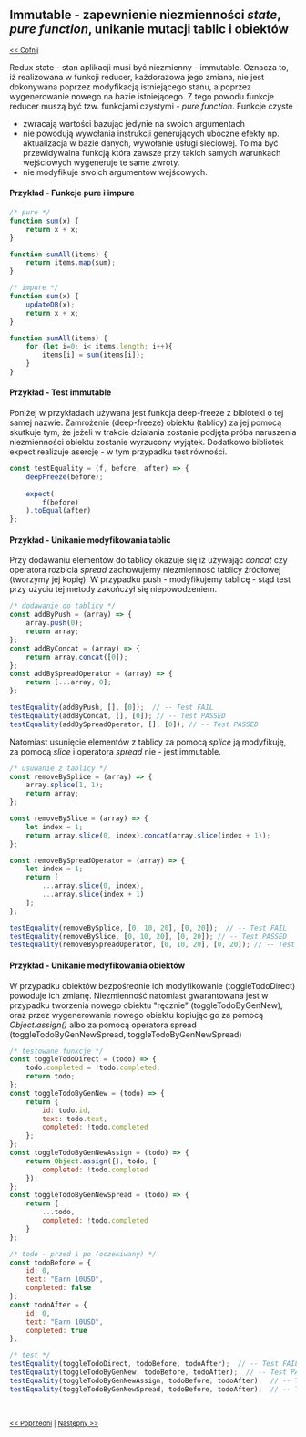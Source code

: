 ## Immutable - zapewnienie niezmienności _state_, _pure function_, unikanie mutacji tablic i obiektów  
<sub>[<< Cofnij](https://github.com/donatuss/Redux-Start-Egghead/blob/master/README.md)</sub><br/>

Redux state - stan aplikacji musi być niezmienny - immutable. Oznacza to, iż realizowana w funkcji reducer, każdorazowa jego zmiana,
nie jest dokonywana poprzez modyfikacją istniejącego stanu, a poprzez wygenerowanie nowego na bazie istniejącego.
Z tego powodu funkcje reducer muszą być tzw. funkcjami czystymi - _pure function_. Funkcje czyste
+ zwracają wartości bazując jedynie na swoich argumentach
+ nie powodują wywołania instrukcji generujących uboczne efekty np. aktualizacja w bazie danych, wywołanie usługi sieciowej. 
To ma być przewidywalna funkcją która zawsze przy takich samych warunkach wejściowych wygeneruje te same zwroty.
+ nie modyfikuje swoich argumentów wejścowych.  

#### Przykład  - Funkcje pure i impure

```javascript
/* pure */
function sum(x) {
    return x + x;
}

function sumAll(items) {
    return items.map(sum);
}
```
```javascript
/* impure */
function sum(x) {
    updateDB(x);
    return x + x;
}

function sumAll(items) {
    for (let i=0; i< items.length; i++){
        items[i] = sum(items[i]);
    }
}
``` 

#### Przykład - Test immutable
Poniżej w przykładach używana jest funkcja deep-freeze z bibloteki o tej samej nazwie. Zamrożenie (deep-freeze) obiektu (tablicy) za jej pomocą skutkuje tym, 
że jeżeli w trakcie działania zostanie podjęta próba naruszenia niezmienności obiektu zostanie wyrzucony wyjątek. 
Dodatkowo bibliotek expect realizuje asercję - w tym przypadku test równości.
```javascript
const testEquality = (f, before, after) => {
    deepFreeze(before);
    
    expect(
        f(before)
    ).toEqual(after)
};

```
#### Przykład - Unikanie modyfikowania tablic
Przy dodawaniu elementów do tablicy okazuje się iż używając _concat_ czy operatora rozbicia _spread_ zachowujemy niezmienność tablicy źródłowej (tworzymy jej kopię).
W przypadku push - modyfikujemy tablicę - stąd test przy użyciu tej metody zakończył się niepowodzeniem.    
```javascript
/* dodawanie do tablicy */
const addByPush = (array) => {
    array.push(0);
    return array;
};
const addByConcat = (array) => {
    return array.concat([0]);
};
const addBySpreadOperator = (array) => {
    return [...array, 0];
};

testEquality(addByPush, [], [0]);  // -- Test FAIL 
testEquality(addByConcat, [], [0]); // -- Test PASSED
testEquality(addBySpreadOperator, [], [0]); // -- Test PASSED

```
Natomiast usunięcie elementów z tablicy za pomocą _splice_ ją modyfikuję, za pomocą _slice_ i operatora _spread_ nie - jest immutable.  
```javascript
/* usuwanie z tablicy */
const removeBySplice = (array) => {
    array.splice(1, 1);
    return array;
};

const removeBySlice = (array) => {
    let index = 1;
    return array.slice(0, index).concat(array.slice(index + 1));
};

const removeBySpreadOperator = (array) => {
    let index = 1;
    return [
        ...array.slice(0, index),
        ...array.slice(index + 1)
    ];
};

testEquality(removeBySplice, [0, 10, 20], [0, 20]);  // -- Test FAIL 
testEquality(removeBySlice, [0, 10, 20], [0, 20]); // -- Test PASSED
testEquality(removeBySpreadOperator, [0, 10, 20], [0, 20]); // -- Test PASSED

```
#### Przykład - Unikanie modyfikowania obiektów
W przypadku obiektów bezpośrednie ich modyfikowanie (toggleTodoDirect) powoduje ich zmianę. Niezmienność natomiast gwarantowana jest w przypadku tworzenia 
nowego obiektu "ręcznie" (toggleTodoByGenNew), oraz przez wygenerowanie nowego obiektu kopiując go za pomocą _Object.assign()_ albo za pomocą 
operatora spread (toggleTodoByGenNewSpread, toggleTodoByGenNewSpread)  
```javascript
/* testowane funkcje */
const toggleTodoDirect = (todo) => {
    todo.completed = !todo.completed;
    return todo;
};
const toggleTodoByGenNew = (todo) => {
    return {
        id: todo.id,
        text: todo.text,
        completed: !todo.completed
    };
};
const toggleTodoByGenNewAssign = (todo) => {
    return Object.assign({}, todo, {
        completed: !todo.completed
    });
};
const toggleTodoByGenNewSpread = (todo) => {
    return {
        ...todo,
        completed: !todo.completed
    }
};
```
```javascript
/* todo - przed i po (oczekiwany) */
const todoBefore = {
    id: 0,
    text: "Earn 10USD",
    completed: false
};
const todoAfter = {
    id: 0,
    text: "Earn 10USD",
    completed: true
};

/* test */
testEquality(toggleTodoDirect, todoBefore, todoAfter);  // -- Test FAIL 
testEquality(toggleTodoByGenNew, todoBefore, todoAfter);  // -- Test PASSED 
testEquality(toggleTodoByGenNewAssign, todoBefore, todoAfter);  // -- Test PASSED 
testEquality(toggleTodoByGenNewSpread, todoBefore, todoAfter);  // -- Test PASSED 
```
<br/>
 
 <sub>[<< Poprzedni](https://github.com/donatuss/Redux-Start-Egghead/blob/master/03-react-counter-example/README.md)
  | [Następny >>](https://github.com/donatuss/Redux-Start-Egghead/blob/master/03-react-counter-example/README.md)
 </sub>